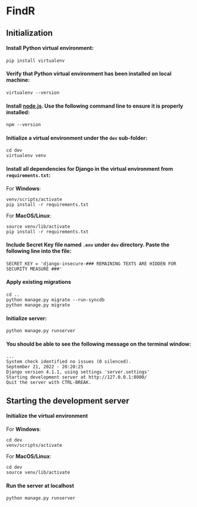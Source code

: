 # FindR

## Initialization
#### Install Python virtual environment:
```
pip install virtualenv
```

#### Verify that Python virtual environment has been installed on local machine:
```
virtualenv --version
```

#### Install [node.js](https://nodejs.org/en/download/). Use the following command line to ensure it is properly installed:
```
npm --version
```

#### Initialize a virtual environment under the ```dev``` sub-folder:
```
cd dev
virtualenv venv
```

#### Install all dependencies for Django in the virtual environment from ```requirements.txt```:
For **Windows**:
```
venv/scripts/activate
pip install -r requirements.txt
```

For **MacOS/Linux**:
```
source venv/lib/activate
pip install -r requirements.txt
```

#### Include Secret Key file named `.env` under ```dev``` directory. Paste the following line into the file:
```
SECRET_KEY = 'django-insecure-### REMAINING TEXTS ARE HIDDEN FOR SECURITY MEASURE ###'
```

#### Apply existing migrations
```
cd ..
python manage.py migrate --run-syncdb
python manage.py migrate
```

#### Initialize server:
```
python manage.py runserver
```

#### You should be able to see the following message on the terminal window:
```
...
System check identified no issues (0 silenced).
September 21, 2022 - 20:20:25
Django version 4.1.1, using settings 'server.settings'
Starting development server at http://127.0.0.1:8000/
Quit the server with CTRL-BREAK.
```

## Starting the development server
#### Initialize the virtual environment
For **Windows**:
```
cd dev
venv/scripts/activate
```

For **MacOS/Linux**:
```
cd dev
source venv/lib/activate
```

#### Run the server at localhost
```
python manage.py runserver
```